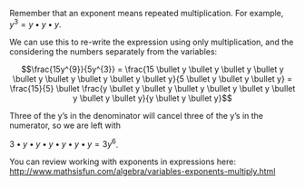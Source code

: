 Remember that an exponent means repeated multiplication.
For example, $y^{3} = y \bullet y \bullet y$.

We can use this to re-write the expression using only multiplication,
and the considering the numbers separately from the variables:

$$\frac{15y^{9}}{5y^{3}} = \frac{15 \bullet y \bullet y \bullet y \bullet y \bullet y \bullet y \bullet y \bullet y \bullet y}{5 \bullet y \bullet y \bullet y} = \frac{15}{5} \bullet \frac{y \bullet y \bullet y \bullet y \bullet y \bullet y \bullet y \bullet y \bullet y}{y \bullet y \bullet y}$$

Three of the y’s in the denominator will cancel three of the y’s in the
numerator, so we are left with

$3 \bullet y \bullet y \bullet y \bullet y \bullet y \bullet y = 3y^{6}$.

You can review working with exponents in expressions here:
<http://www.mathsisfun.com/algebra/variables-exponents-multiply.html>
